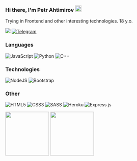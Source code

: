 ### Hi there, I'm Petr Ahtimirov <img width="20" src="https://camo.githubusercontent.com/e8e7b06ecf583bc040eb60e44eb5b8e0ecc5421320a92929ce21522dbc34c891/68747470733a2f2f6d656469612e67697068792e636f6d2f6d656469612f6876524a434c467a6361737252346961377a2f67697068792e676966">
Trying in Frontend and other interesting technologies. 18 y.o.

[![](https://img.shields.io/badge/-🖥️%20Portfolio-0D1117?style=for-the-badge)](https://petrahtimirov.github.io/Portfolio/) [![Telegram](https://img.shields.io/badge/Telegram-0D1117?style=for-the-badge&logo=telegram&logoColor=2CA5E0)](https://t.me/PetrAhtimirov)
### Languages
![JavaScript](https://img.shields.io/badge/javascript-0D1117.svg?style=for-the-badge&logo=javascript&logoColor=%23F7DF1E) ![Python](https://img.shields.io/badge/python-0D1117?style=for-the-badge&logo=python&logoColor=1F6FEB)  ![C++](https://img.shields.io/badge/c++-0D1117.svg?style=for-the-badge&logo=c%2B%2B&logoColor=white)

### Technologies
![NodeJS](https://img.shields.io/badge/NODE.JS-0D1117?style=flat-square&logo=node.js&logoColor=%23white)  ![Bootstrap](https://img.shields.io/badge/BOOTSTRAP-0D1117.svg?style=flat-square&logo=bootstrap&logoColor=%23563D7C)

### Other
![HTML5](https://img.shields.io/badge/HTML5-0D1117.svg?style=flat-square&logo=html5&logoColor=%23E34F26)  ![CSS3](https://img.shields.io/badge/CSS3-0D1117.svg?style=flat-square&logo=css3&logoColor=%231572B6) ![SASS](https://img.shields.io/badge/SASS-0D1117.svg?style=flat-square&logo=SASS&logoColor=hotpink) ![Heroku](https://img.shields.io/badge/HEROKU-0D1117.svg?style=flat-square&logo=heroku&logoColor=%23430098) ![Express.js](https://img.shields.io/badge/EXPRESS.JS-0D1117.svg?style=flat-square&logo=express&logoColor=%2361DAFB)

<div>
<img height="137px" src="https://github-readme-stats.vercel.app/api?username=PetrAhtimirov&include_all_commits=true$count_private=true&show_icons=true&hide_border=true&hide_title=true&theme=nord">
<img height="137px" src="https://github-readme-stats.vercel.app/api/top-langs/?username=PetrAhtimirov&layout=compact&hide_border=true&hide_title=true&theme=nord">
</div>
